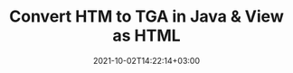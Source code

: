---
############################# Static ############################
layout: "autogen"
date: 2021-10-02T14:22:14+03:00
draft: false
path: "total/java/conversion/htm-to-tga/"

############################# Head ############################
head_title: "Convert HTM to TGA in Java - Sample Java Code"
head_description: "Java document conversion library to convert HTM to TGA and 100+ other file formats in Java & J2SE applications. View the Converted TGA document as HTML viewer."

############################# Header ############################
title: "Convert HTM to TGA in Java & View as HTML"
description: "Programmatically convert HTM to TGA in Java & J2SE platforms using flexible document manipulation options to customize the resultant document. Convert the complete document or some specific pages based on page numbers or selective page ranges using Java document conversion library."

############################# SubMenu ############################
submenu:
    enable: false

############################# Content ############################
content:
    enable: true
    block:
    - title_left: "HTM to TGA Conversion in Java"
      content_left: |
          Perform HTM to TGA file conversion in three simple steps using Java. View the converted document as HTML without any external software dependency.

          -   Create a new instance of **Converter** class and load the HTM file
          -   Set **ConvertOptions** for the TGA document type
          -   Call **Convert** method of **Converter** class instance for conversion to TGA
          -   Set options for HTML viewer
          -   Create **Viewer** object to view converted TGA as HTML
          
      title_right: "Convert Remotely Located Documents"
      content_right: |
          You require `GroupDocs.Conversion` & `GroupDocs.Viewer` namespaces to convert between a wide range of popular document types such as PDF, Microsoft Word, Excel, PowerPoint, Project, Outlook, HTML, diagrams and image file formats. Explore other [Java APIs for Office documents](https://products.conholdate.com/total/java/) as offered by Conholdate.Total.
          
          Get the respective assembly files from the [downloads](https://downloads.conholdate.com/total/java) or fetch the whole package from [Maven](https://repository.conholdate.com/webapp/#/artifacts/browse/tree/General/repo) to add 'Conholdate.Total` directly in your workspace.
          
      code: |
          ```cs {linenos=false}
          // Convert HTM to TGA using GroupDocs.Conversion API
          // Load the source HTM file to be converted
          Converter converter = new Converter("input.htm");

          // Get the convert options ready for the target TGA format
          ConvertOptions convertOptions = new FileType().fromExtension("tga").getConvertOptions();

          // Convert to TGA format
          converter.convert("output.tga", convertOptions);

          // Create Viewer object to view the converted TGA as HTML
          try (Viewer viewer = new Viewer("output.tga"))
          {
              // Set options for HTML viewer
              HtmlViewOptions viewOptions = HtmlViewOptions.forEmbeddedResources("output{0}.html");

              // View converted TGA as HTML
              viewer.view(viewOptions);
          }
          ```
    - title_left: "Convert Password Protected HTM to TGA"
      content_left: |
          Accurately load and convert documents that are protected with a password within your Java based applications. The file format conversion API also supports rendering remote documents from different sources including S3, Blob, FTP, Stream, URL or a local disk.

          -   Create new instance of **Converter** class and pass source document path
          -   Instantiate the proper **ConvertOptions** class e.g. (**PdfConvertOptions**, **WordProcessingConvertOptions**, **SpreadsheetConvertOptions** etc.)
          -   Call **convert** method of **Converter** class instance and pass filename for the converted document
        
      title_right: "Source Document Information Extraction"
      content_right: |
          The documents information extraction feature not only allows getting the basic information about the source document file but it also supports extracting some valuable file-format specific information such as project start and end dates of a Microsoft Project file, any printing restrictions on a PDF document, list of folders enclosed in an Outlook data file etc. 

          Convert popular document file formats on different operating systems such as Windows, Linux or macOS while using development environments such as NetBeans, IntelliJ IDEA and Eclipse.
          
      code: |
          ```cs {linenos=false}
          // Load and convert password protected documents
          WordProcessingLoadOptions loadOptions = new WordProcessingLoadOptions();
          loadOptions.setPassword("12345");

          // Create an instance of Converter class and pass source document path and the load options delegate as a constructor parameters
          Converter converter = new Converter("input.htm", loadOptions);

          // Instantiate PdfConvertOptions class
          PdfConvertOptions options = new PdfConvertOptions();

          // Call convert method of Converter class instance and pass filename for the converted document and the instance of ConvertOptions from the previous step
          converter.convert("output.tga, options);
          ```
############################# About Formats ############################
about_formats:
    enable: false
############################# More Formats ############################
more_formats:
    enable: true
    auto: false
    other_out_formats: PDF DOCX DOT DOTX DOTM TXT RTF HTML MHTML XLS XLSX XLSM XLT XLTX XLTM DIF PPT PPTX PPS PPSX POT POTX POTM ODT OTT EMZ WMZ SVGZ TEX DCM WMF BMP PNG GIF JPEG TIFF
############################# Back to top ###############################
back_to_top:
  enable: true
---